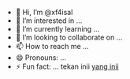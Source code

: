 - 👋 Hi, I’m @xf4isal
- 👀 I’m interested in ...
- 🌱 I’m currently learning ...
- 💞️ I’m looking to collaborate on ...
- 📫 How to reach me ...
- 😄 Pronouns: ...
- ⚡ Fun fact: ...
tekan inii   <a target="_blank" class="fcc-btn" href="//dist/index.html">yang inii</a>

<!---
xf4isal/xf4isal is a ✨ special ✨ repository because its `README.md` (this file) appears on your GitHub profile.
You can click the Preview link to take a look at your changes.
--->
